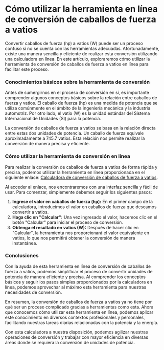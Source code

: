 Cómo utilizar la herramienta en línea de conversión de caballos de fuerza a vatios
==================================================================================

Convertir caballos de fuerza (hp) a vatios (W) puede ser un proceso confuso si no se cuenta con las herramientas adecuadas. Afortunadamente, existe una manera sencilla y eficiente de realizar esta conversión utilizando una calculadora en línea. En este artículo, exploraremos cómo utilizar la herramienta de conversión de caballos de fuerza a vatios en línea para facilitar este proceso.

### Conocimientos básicos sobre la herramienta de conversión

Antes de sumergirnos en el proceso de conversión en sí, es importante comprender algunos conceptos básicos sobre la relación entre caballos de fuerza y vatios. El caballo de fuerza (hp) es una medida de potencia que se utiliza comúnmente en el ámbito de la ingeniería mecánica y la industria automotriz. Por otro lado, el vatio (W) es la unidad estándar del Sistema Internacional de Unidades (SI) para la potencia.

La conversión de caballos de fuerza a vatios se basa en la relación directa entre estas dos unidades de potencia. Un caballo de fuerza equivale aproximadamente a 745.7 vatios. Esta relación nos permite realizar la conversión de manera precisa y eficiente.

### Cómo utilizar la herramienta de conversión en línea

Para realizar la conversión de caballos de fuerza a vatios de forma rápida y precisa, podemos utilizar la herramienta en línea proporcionada en el siguiente enlace: [Calculadora de conversión de caballos de fuerza a vatios](https://www.onlinecalculatorsfree.com/es/convert/horsepower-to-watts.html).

Al acceder al enlace, nos encontraremos con una interfaz sencilla y fácil de usar. Para comenzar, simplemente debemos seguir los siguientes pasos:

1. **Ingrese el valor en caballos de fuerza (hp):** En el primer campo de la calculadora, introducimos el valor en caballos de fuerza que deseamos convertir a vatios.
2. **Haga clic en "Calcular":** Una vez ingresado el valor, hacemos clic en el botón "Calcular" para iniciar el proceso de conversión.
3. **Obtenga el resultado en vatios (W):** Después de hacer clic en "Calcular", la herramienta nos proporcionará el valor equivalente en vatios, lo que nos permitirá obtener la conversión de manera instantánea.

### Conclusiones

Con la ayuda de esta herramienta en línea de conversión de caballos de fuerza a vatios, podemos simplificar el proceso de convertir unidades de potencia de manera eficiente y precisa. Al comprender los conceptos básicos y seguir los pasos simples proporcionados por la calculadora en línea, podemos aprovechar al máximo esta herramienta para nuestras necesidades de conversión.

En resumen, la conversión de caballos de fuerza a vatios ya no tiene por qué ser un proceso complicado gracias a herramientas como esta. Ahora que conocemos cómo utilizar esta herramienta en línea, podemos aplicar este conocimiento en diversos contextos profesionales y personales, facilitando nuestras tareas diarias relacionadas con la potencia y la energía.

Con esta calculadora a nuestra disposición, podemos agilizar nuestras operaciones de conversión y trabajar con mayor eficiencia en diversas áreas donde se requiera la conversión de unidades de potencia.